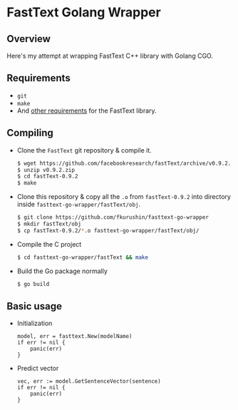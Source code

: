 # FastText Golang Wrapper

## Overview

Here's my attempt at wrapping FastText C++ library with Golang CGO.

## Requirements

- `git`
- `make`
- And [other requirements](https://github.com/facebookresearch/fastText/#requirements) for the FastText library.

## Compiling

- Clone the `FastText` git repository & compile it.

    ```Bash
    $ wget https://github.com/facebookresearch/fastText/archive/v0.9.2.zip
    $ unzip v0.9.2.zip
    $ cd fastText-0.9.2
    $ make
    ```

- Clone this repository & copy all the `.o` from `fastText-0.9.2` into directory inside `fasttext-go-wrapper/fastText/obj`.

    ```Bash
    $ git clone https://github.com/fkurushin/fasttext-go-wrapper
    $ mkdir fastText/obj
    $ cp fastText-0.9.2/*.o fasttext-go-wrapper/fastText/obj/
    ```

- Compile the C project

    ```Bash
    $ cd fasttext-go-wrapper/fastText && make
    ```

- Build the Go package normally

    ```Bash
    $ go build
    ```

## Basic usage
- Initialization
    ```
    model, err = fasttext.New(modelName)
    if err != nil {
        panic(err)
    }
    ```
    
- Predict vector
    ```
    vec, err := model.GetSentenceVector(sentence)
    if err != nil {
        panic(err)
    }
    ```